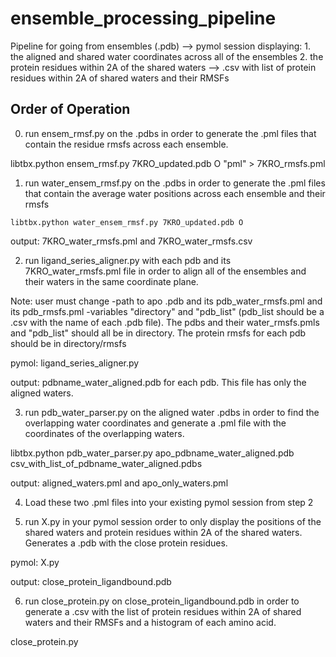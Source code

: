 # ensemble_processing_pipeline

Pipeline for going from ensembles (.pdb) --> pymol session displaying: 1. the aligned and shared water coordinates across all of the ensembles 2. the protein residues within 2A of the shared waters --> .csv with list of protein residues within 2A of shared waters and their RMSFs

## Order of Operation

0. run ensem_rmsf.py on the .pdbs in order to generate the .pml files that contain the residue rmsfs across each ensemble. 

libtbx.python ensem_rmsf.py 7KRO_updated.pdb O "pml" > 7KRO_rmsfs.pml

1. run water_ensem_rmsf.py on the .pdbs in order to generate the .pml files that contain the average water positions across each ensemble and their rmsfs

```
libtbx.python water_ensem_rmsf.py 7KRO_updated.pdb O
```

output: 7KRO_water_rmsfs.pml and 7KRO_water_rmsfs.csv

2. run ligand_series_aligner.py with each pdb and its 7KRO_water_rmsfs.pml file in order to align all of the ensembles and their waters in the same coordinate plane. 

Note: user must change
  -path to apo .pdb and its pdb_water_rmsfs.pml and its pdb_rmsfs.pml
  -variables "directory" and "pdb_list" (pdb_list should be a .csv with the name of each .pdb file). The pdbs and their water_rmsfs.pmls and "pdb_list" should all be in directory. The protein rmsfs for each pdb should be in directory/rmsfs
  
pymol: ligand_series_aligner.py 

output: pdbname_water_aligned.pdb for each pdb. This file has only the aligned waters.

3. run pdb_water_parser.py on the aligned water .pdbs in order to find the overlapping water coordinates and generate a .pml file with the coordinates of the overlapping waters. 

libtbx.python pdb_water_parser.py apo_pdbname_water_aligned.pdb csv_with_list_of_pdbname_water_aligned.pdbs

output: aligned_waters.pml and apo_only_waters.pml

4. Load these two .pml files into your existing pymol session from step 2 

5. run X.py in your pymol session order to only display the positions of the shared waters and protein residues within 2A of the shared waters. Generates a .pdb with the close protein residues.

pymol: X.py

output: close_protein_ligandbound.pdb

6. run close_protein.py on close_protein_ligandbound.pdb in order to generate a .csv with the list of protein residues within 2A of shared waters and their RMSFs and a histogram of each amino acid. 

close_protein.py 






